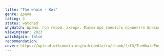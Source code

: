 ```yaml
---
title: "The whale - Кит"
genre: драма
rating: 4
status: watched
whyWatch: драма, гол герой, актори. Фільм про важкість прийняття близьких
viewingYear: 2023
watchAgain: false
recommendation: 
cover: https://upload.wikimedia.org/wikipedia/ru/thumb/f/f3/TheWhalePoster.jpg/211px-TheWhalePoster.jpg
---
```

